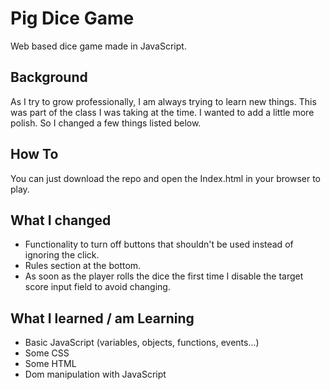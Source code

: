 # Pig Dice Game
Web based dice game made in JavaScript.

## Background
As I try to grow professionally, I am always trying to learn new things. This was part of the class I was taking at the time. 
I wanted to add a little more polish. So I changed a few things listed below.

## How To
You can just download the repo and open the Index.html in your browser to play.

## What I changed
* Functionality to turn off buttons that shouldn't be used instead of ignoring the click.
* Rules section at the bottom.
* As soon as the player rolls the dice the first time I disable the target score input field to avoid changing.

## What I learned / am Learning
* Basic JavaScript (variables, objects, functions, events...)
* Some CSS
* Some HTML
* Dom manipulation with JavaScript
